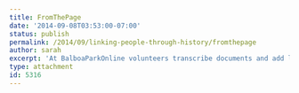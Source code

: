```yaml
---
title: FromThePage
date: '2014-09-08T03:53:00-07:00'
status: publish
permalink: /2014/09/linking-people-through-history/fromthepage
author: sarah
excerpt: 'At BalboaParkOnline volunteers transcribe documents and add links.'
type: attachment
id: 5316
---
```

<!DOCTYPE html PUBLIC "-//W3C//DTD HTML 4.0 Transitional//EN" "http://www.w3.org/TR/REC-html40/loose.dtd">
<?xml encoding="UTF-8">
